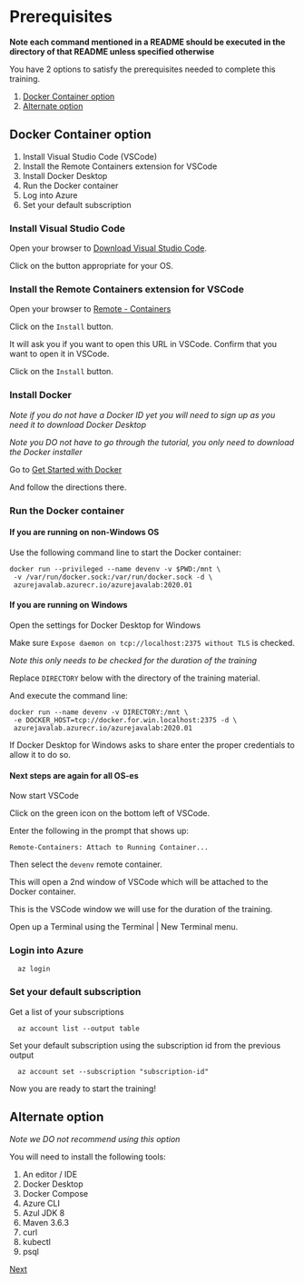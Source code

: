 # Prerequisites

**Note each command mentioned in a README should be executed in the directory of
that README unless specified otherwise**

You have 2 options to satisfy the prerequisites needed to complete this training.

1. [Docker Container option](#docker-container-option)
1. [Alternate option](#alternate-option)

## Docker Container option

1. Install Visual Studio Code (VSCode)
1. Install the Remote Containers extension for VSCode
1. Install Docker Desktop
1. Run the Docker container
1. Log into Azure
1. Set your default subscription

### Install Visual Studio Code

Open your browser to [Download Visual Studio Code](https://code.visualstudio.com/Download).

Click on the button appropriate for your OS.

### Install the Remote Containers extension for VSCode

Open your browser to [Remote - Containers](https://marketplace.visualstudio.com/items?itemName=ms-vscode-remote.remote-containers)

Click on the `Install` button.

It will ask you if you want to open this URL in VSCode. Confirm that you want to
open it in VSCode.

Click on the `Install` button.

### Install Docker

*Note if you do not have a Docker ID yet you will need to sign up as you need it
to download Docker Desktop*

*Note you DO not have to go through the tutorial, you only need to download the
Docker installer*

Go to [Get Started with Docker](https://www.docker.com/get-started)

And follow the directions there.

### Run the Docker container

#### If you are running on non-Windows OS

Use the following command line to start the Docker container:

```shell
docker run --privileged --name devenv -v $PWD:/mnt \
 -v /var/run/docker.sock:/var/run/docker.sock -d \
 azurejavalab.azurecr.io/azurejavalab:2020.01
```

#### If you are running on Windows 

Open the settings for Docker Desktop for Windows

Make sure `Expose daemon on tcp://localhost:2375 without TLS` is checked. 

*Note this only needs to be checked for the duration of the training*

Replace `DIRECTORY` below with the directory of the training material.

And execute the command line:

```shell
docker run --name devenv -v DIRECTORY:/mnt \
 -e DOCKER_HOST=tcp://docker.for.win.localhost:2375 -d \
 azurejavalab.azurecr.io/azurejavalab:2020.01
```

If Docker Desktop for Windows asks to share enter the proper credentials
to allow it to do so.

#### Next steps are again for all OS-es

Now start VSCode

Click on the green icon on the bottom left of VSCode.

Enter the following in the prompt that shows up:

```shell
Remote-Containers: Attach to Running Container...
```

Then select the `devenv` remote container.

This will open a 2nd window of VSCode which will be attached to the Docker 
container.

This is the VSCode window we will use for the duration of the training.

Open up a Terminal using the Terminal | New Terminal menu.

### Login into Azure

````shell
  az login
````

### Set your default subscription

Get a list of your subscriptions

````shell
  az account list --output table
````

Set your default subscription using the subscription id from the previous output

````shell
  az account set --subscription "subscription-id"
````

Now you are ready to start the training!

## Alternate option

*Note we DO not recommend using this option*

You will need to install the following tools:

1. An editor / IDE
1. Docker Desktop
1. Docker Compose
1. Azure CLI
1. Azul JDK 8
1. Maven 3.6.3
1. curl
1. kubectl
1. psql

[Next](../01-initial/README.md)
